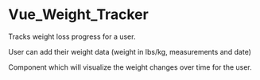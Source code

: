 # Vue_Weight_Tracker

Tracks weight loss progress for a user. 

User can add their weight data (weight in lbs/kg, measurements and date)

Component which will visualize the weight changes over time for the user. 